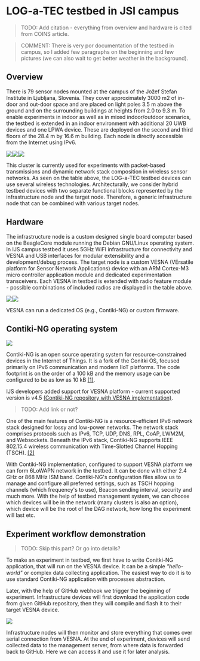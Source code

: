 # LOG-a-TEC testbed in JSI campus

> TODO: Add citation - everything from overview and hardware is cited from COINS article.

> COMMENT: There is very por documentation of the testbed in campus, so I added few paragraphs on the beginning and few pictures (we can also wait to get better weather in the background).

## Overview

There is 79 sensor nodes mounted at the campus of the Jožef Stefan Institute in Ljubljana, Slovenia. They cover approximately 3000 m2 of in-door and out-door space and are placed on light poles 3.5 m above the ground and on the surrounding buildings at heights from 2.0 to 9.3 m. To enable experiments in indoor as well as in mixed indoor/outdoor scenarios, the testbed is extended in an indoor environment with additional 20 UWB devices and one LPWA device. These are deployed on the second and third floors of the 28.4 m by 16.6 m building. Each node is directly accessible from the Internet using IPv6.

<img src="img/6lowpan/testbed_tloris.png"><img src="img/6lowpan/testbed_table.png"><img src="img/6lowpan/testbed_device.jpg">

This cluster is currently used for experiments with packet-based transmissions and dynamic network stack composition in wireless sensor networks. As seen on the table above, the LOG-a-TEC testbed devices can use several wireless technologies. Architecturally, we consider hybrid testbed devices with two separate functional blocks represented by the infrastructure node and the target node. Therefore, a generic infrastructure node that can be combined with various target nodes.

## Hardware

The infrastructure node is a custom designed single board computer based on the BeagleCore module running the Debian GNU/Linux operating system. In IJS campus testbed it uses 5GHz WiFI infrastructure for connectivity and VESNA and USB interfaces for modular extensibility and a development/debug process. The target node is a custom VESNA (VErsatile platform for Sensor Network Applications) device with an ARM Cortex-M3 micro controller application module and dedicated experimentation transceivers.
Each VESNA in testbed is extended with radio feature module - possible combinations of included radios are displayed in the table above.

<img src="img/6lowpan/hardware_lgtc.jpg"><img src="img/6lowpan/hardware_vesna.jpg">


VESNA can run a dedicated OS (e.g., Contiki-NG) or custom firmware.

## Contiki-NG operating system

<img src="img/6lowpan/contiki_logo.png">

Contiki-NG is an open source operating system for resource-constrained devices in the
Internet of Things. It is a fork of the Conitki OS, focused primarily on IPv6 communication and modern IIoT platforms. The code footprint is on the order of a 100 kB and the memory usage can be configured to be as low as 10 kB [[1]](https://github.com/contiki-ng/contiki-ng/wiki).

IJS developers added support for VESNA platform - current supported version is v4.5 [(Contiki-NG repository with VESNA implementation)](https://github.com/gcerar/contiki-ng "Contiki-NG GitHub").

> TODO: Add link or not?

One of the main features of Contiki-NG is a resource-efficient IPv6 network stack designed for lossy and low-power networks. The network stack comprises protocols such as IPv6, TCP, UDP, DNS, RPL, CoAP, LWM2M, and Websockets.  Beneath the IPv6 stack, Contiki-NG supports IEEE 802.15.4 wireless communication with Time-Slotted Channel Hopping (TSCH). [[2]](https://github.com/contiki-ng/contiki-ng/wiki/Documentation:-IPv6)

With Contiki-NG implementation, configured to support VESNA platform we can form 6LoWAPN network in the testbed. It can be done with either 2.4 GHz or 868 MHz ISM band. Contiki-NG's configuration files allow us to manage and configure all preferred settings, such as TSCH hopping channels (which frequency's to use), Beacon sending interval, security and much more.
With the help of testbed management system, we can choose which devices will be in the network (many clusters is also an option), which device will be the root of the DAG network, how long the experiment will last etc.

## Experiment workflow demonstration

> TODO: Skip this part? Or go into details?

To make an experiment in testbed, we first have to write Conitki-NG application, that will run on the VESNA device. It can be a simple *"hello-world"* or complex data collecting application. The easiest way to do it is to use standard Contiki-NG application with processes abstraction.

Later, with the help of GitHub webhook we trigger the beginning of experiment. Infrastructure devices will first download the application code from given GitHub repository, then they will compile and flash it to their target VESNA device.

<img src="img/6lowpan/experiment_workflow.png">

Infrastructure nodes will then monitor and store everything that comes over serial connection from VESNA. At the end of experiment, devices will send collected data to the management server, from where data is forwarded back to GitHub. Here we can access it and use it for later analysis.

